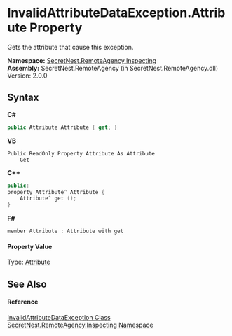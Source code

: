 # InvalidAttributeDataException.Attribute Property 
 

Gets the attribute that cause this exception.

**Namespace:**&nbsp;<a href="N_SecretNest_RemoteAgency_Inspecting">SecretNest.RemoteAgency.Inspecting</a><br />**Assembly:**&nbsp;SecretNest.RemoteAgency (in SecretNest.RemoteAgency.dll) Version: 2.0.0

## Syntax

**C#**<br />
``` C#
public Attribute Attribute { get; }
```

**VB**<br />
``` VB
Public ReadOnly Property Attribute As Attribute
	Get
```

**C++**<br />
``` C++
public:
property Attribute^ Attribute {
	Attribute^ get ();
}
```

**F#**<br />
``` F#
member Attribute : Attribute with get

```


#### Property Value
Type: <a href="https://docs.microsoft.com/dotnet/api/system.attribute" target="_blank">Attribute</a>

## See Also


#### Reference
<a href="T_SecretNest_RemoteAgency_Inspecting_InvalidAttributeDataException">InvalidAttributeDataException Class</a><br /><a href="N_SecretNest_RemoteAgency_Inspecting">SecretNest.RemoteAgency.Inspecting Namespace</a><br />
